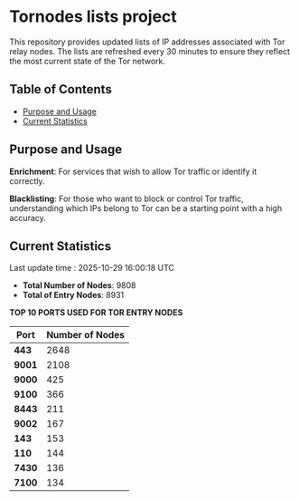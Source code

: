 # Tornodes lists project

This repository provides updated lists of IP addresses associated with Tor relay nodes. The lists are refreshed every 30 minutes to ensure they reflect the most current state of the Tor network.

## Table of Contents

- [Purpose and Usage](#purpose-and-usage)
- [Current Statistics](#current-statistics)


## Purpose and Usage

**Enrichment**: For services that wish to allow Tor traffic or identify it correctly.

**Blacklisting**: For those who want to block or control Tor traffic, understanding which IPs belong to Tor can be a starting point with a high accuracy.

## Current Statistics

Last update time : 2025-10-29 16:00:18 UTC

- **Total Number of Nodes**: 9808
- **Total of Entry Nodes**: 8931

**TOP 10 PORTS USED FOR TOR ENTRY NODES**

| **Port** | **Number of Nodes** |
|------|-----------------|
| **443**   | 2648  |
| **9001**   | 2108  |
| **9000**   | 425  |
| **9100**   | 366  |
| **8443**   | 211  |
| **9002**   | 167  |
| **143**   | 153  |
| **110**   | 144  |
| **7430**   | 136  |
| **7100**   | 134  |

